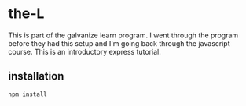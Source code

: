 # the-L

This is part of the galvanize learn program. I went through the program before they had this setup and I'm going back through the javascript course. This is an introductory express tutorial.

## installation
`npm install`
